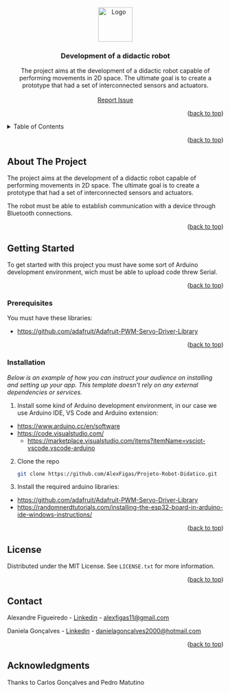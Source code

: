 <!-- Improved compatibility of back to top link: See: https://github.com/othneildrew/Best-README-Template/pull/73 -->
<a name="readme-top"></a>
<!--
*** Thanks for checking out the Best-README-Template. If you have a suggestion
*** that would make this better, please fork the repo and create a pull request
*** or simply open an issue with the tag "enhancement".
*** Don't forget to give the project a star!
*** Thanks again! Now go create something AMAZING! :D
-->

<!-- PROJECT LOGO -->
<br />
<div align="center">
    <img src="images/logo.png" alt="Logo" width="80" height="80">
  </a>

  <h3 align="center">Development of a didactic robot</h3>

  <p align="center">
  The project aims at the development of a didactic robot capable of performing movements in 2D space. The ultimate goal is to create a prototype that had a set of interconnected sensors and actuators. 
    <br />
    <br />
    <a href="https://github.com/AlexFigas/Projeto-Robot-Didatico/issues">Report Issue</a>
  </p>
</div>

<p align="right">(<a href="#readme-top">back to top</a>)</p>

<!-- TABLE OF CONTENTS -->
<details>
  <summary>Table of Contents</summary>
  <ol>
    <li>
      <a href="#about-the-project">About The Project</a>
    </li>
    <li>
      <a href="#getting-started">Getting Started</a>
      <ul>
        <li><a href="#prerequisites">Prerequisites</a></li>
        <li><a href="#installation">Installation</a></li>
      </ul>
    </li>
    <li><a href="#license">License</a></li>
    <li><a href="#contact">Contact</a></li>
    <li><a href="#acknowledgments">Acknowledgments</a></li>
  </ol>
</details>

<p align="right">(<a href="#readme-top">back to top</a>)</p>

<!-- ABOUT THE PROJECT -->
## About The Project

The project aims at the development of a didactic robot capable of performing movements in 2D space. The ultimate goal is to create a prototype that had a set of interconnected sensors and actuators. 

The robot must be able to establish communication with a device through Bluetooth connections.

<p align="right">(<a href="#readme-top">back to top</a>)</p>

<!-- GETTING STARTED -->
## Getting Started

To get started with this project you must have some sort of Arduino development environment, wich must be able to upload code threw Serial.

<p align="right">(<a href="#readme-top">back to top</a>)</p>

### Prerequisites

You must have these libraries:
* https://github.com/adafruit/Adafruit-PWM-Servo-Driver-Library

<p align="right">(<a href="#readme-top">back to top</a>)</p>

### Installation

_Below is an example of how you can instruct your audience on installing and setting up your app. This template doesn't rely on any external dependencies or services._

1. Install some kind of Arduino development environment, in our case we use Arduino IDE, VS Code and Arduino extension:
* https://www.arduino.cc/en/software
* https://code.visualstudio.com/
    * https://marketplace.visualstudio.com/items?itemName=vsciot-vscode.vscode-arduino

2. Clone the repo
    ```sh
    git clone https://github.com/AlexFigas/Projeto-Robot-Didatico.git
    ```
3. Install the required arduino libraries:
* https://github.com/adafruit/Adafruit-PWM-Servo-Driver-Library
* https://randomnerdtutorials.com/installing-the-esp32-board-in-arduino-ide-windows-instructions/ 

<p align="right">(<a href="#readme-top">back to top</a>)</p>

<!-- LICENSE -->
## License

Distributed under the MIT License. See `LICENSE.txt` for more information.

<p align="right">(<a href="#readme-top">back to top</a>)</p>

<!-- CONTACT -->
## Contact

Alexandre Figueiredo - [Linkedin](https://www.linkedin.com/in/alexfigas/) - alexfigas11@gmail.com

Daniela Gonçalves - [Linkedin](https://www.linkedin.com/in/danielafilipagoncalves/) - danielagoncalves2000@hotmail.com

<p align="right">(<a href="#readme-top">back to top</a>)</p>

<!-- ACKNOWLEDGMENTS -->
## Acknowledgments

Thanks to Carlos Gonçalves and Pedro Matutino
